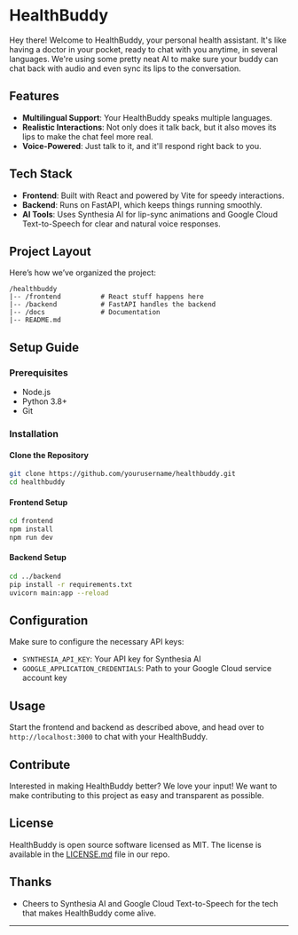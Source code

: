 # HealthBuddy

Hey there! Welcome to HealthBuddy, your personal health assistant. It's like having a doctor in your pocket, ready to chat with you anytime, in several languages. We're using some pretty neat AI to make sure your buddy can chat back with audio and even sync its lips to the conversation.

## Features

- **Multilingual Support**: Your HealthBuddy speaks multiple languages.
- **Realistic Interactions**: Not only does it talk back, but it also moves its lips to make the chat feel more real.
- **Voice-Powered**: Just talk to it, and it'll respond right back to you.

## Tech Stack

- **Frontend**: Built with React and powered by Vite for speedy interactions.
- **Backend**: Runs on FastAPI, which keeps things running smoothly.
- **AI Tools**: Uses Synthesia AI for lip-sync animations and Google Cloud Text-to-Speech for clear and natural voice responses.

## Project Layout

Here’s how we’ve organized the project:

```
/healthbuddy
|-- /frontend          # React stuff happens here
|-- /backend           # FastAPI handles the backend
|-- /docs              # Documentation
|-- README.md
```

## Setup Guide

### Prerequisites

- Node.js
- Python 3.8+
- Git

### Installation

#### Clone the Repository

```bash
git clone https://github.com/yourusername/healthbuddy.git
cd healthbuddy
```

#### Frontend Setup

```bash
cd frontend
npm install
npm run dev
```

#### Backend Setup

```bash
cd ../backend
pip install -r requirements.txt
uvicorn main:app --reload
```

## Configuration

Make sure to configure the necessary API keys:

- `SYNTHESIA_API_KEY`: Your API key for Synthesia AI
- `GOOGLE_APPLICATION_CREDENTIALS`: Path to your Google Cloud service account key

## Usage

Start the frontend and backend as described above, and head over to `http://localhost:3000` to chat with your HealthBuddy.

## Contribute

Interested in making HealthBuddy better? We love your input! We want to make contributing to this project as easy and transparent as possible.

## License

HealthBuddy is open source software licensed as MIT. The license is available in the [LICENSE.md](LICENSE.md) file in our repo.

## Thanks

- Cheers to Synthesia AI and Google Cloud Text-to-Speech for the tech that makes HealthBuddy come alive.

---
